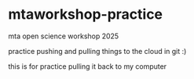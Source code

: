 # mtaworkshop-practice
mta open science workshop 2025

practice pushing and pulling things to the cloud in git :)

this is for practice pulling it back to my computer
